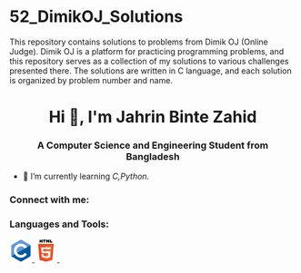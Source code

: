 # 52_DimikOJ_Solutions
This repository contains solutions to problems from Dimik OJ (Online Judge). Dimik OJ is a platform for practicing programming problems, and this repository serves as a collection of my solutions to various challenges presented there. The solutions are written in C language, and each solution is organized by problem number and name.
<h1 align="center">Hi 👋, I'm Jahrin Binte Zahid</h1>
<h3 align="center">A Computer Science and Engineering Student from Bangladesh</h3>

- 🌱 I’m currently learning *C,Python.*

<h3 align="left">Connect with me:</h3>
<p align="left">
</p>

<h3 align="left">Languages and Tools:</h3>
<p align="left"> <a href="https://www.cprogramming.com/" target="_blank" rel="noreferrer"> <img src="https://raw.githubusercontent.com/devicons/devicon/master/icons/c/c-original.svg" alt="c" width="40" height="40"/> </a> <a href="https://www.w3.org/html/" target="_blank" rel="noreferrer"> <img src="https://raw.githubusercontent.com/devicons/devicon/master/icons/html5/html5-original-wordmark.svg" alt="html5" width="40" height="40"/> </a> </p>
